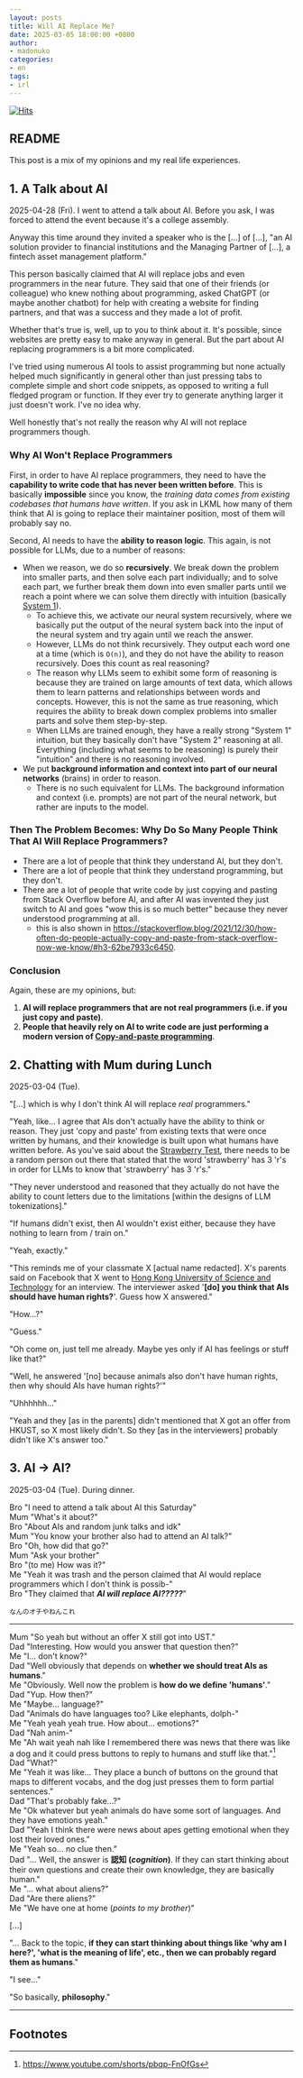 ```yaml
---
layout: posts
title: Will AI Replace Me?
date: 2025-03-05 18:00:00 +0800
author:
- madonuko
categories:
- en
tags:
- irl
---
```


[![Hits](https://hits.seeyoufarm.com/api/count/incr/badge.svg?url=https%3A%2F%2Fmadonuko.github.io%2F2025%2F03%2F05%2Fwill-ai-replace-me.html&count_bg=%2379C83D&title_bg=%23555555&icon=&icon_color=%23E7E7E7&title=hits&edge_flat=false)](https://hits.seeyoufarm.com)

## README

This post is a mix of my opinions and my real life experiences.

## 1. A Talk about AI

2025-04-28 (Fri). I went to attend a talk about AI. Before you ask, I was forced to attend the event because it's a college assembly.

Anyway this time around they invited a speaker who is the [...] of [...], "an AI solution provider to financial institutions and the Managing Partner of [...], a fintech asset management platform."

This person basically claimed that AI will replace jobs and even programmers in the near future. They said that one of their friends (or colleague) who knew nothing about programming,
asked ChatGPT (or maybe another chatbot) for help with creating a website for finding partners, and that was a success and they made a lot of profit.

Whether that's true is, well, up to you to think about it. It's possible, since websites are pretty easy to make anyway in general.
But the part about AI replacing programmers is a bit more complicated.

I've tried using numerous AI tools to assist programming but none actually helped much significantly in general other than just pressing tabs to complete simple
and short code snippets, as opposed to writing a full fledged program or function. If they ever try to generate anything larger it just doesn't work. I've no idea why.

Well honestly that's not really the reason why AI will not replace programmers though.

### Why AI Won't Replace Programmers

First, in order to have AI replace programmers, they need to have the **capability to write code that has never been written before**. This is basically **impossible**
since you know, the *training data comes from existing codebases that humans have written*. If you ask in LKML how many of them think that AI is going to replace
their maintainer position, most of them will probably say no.

Second, AI needs to have the **ability to reason logic**. This again, is not possible for LLMs, due to a number of reasons:
- When we reason, we do so **recursively**. We break down the problem into smaller parts, and then solve each part individually; and to solve each part, we further break them down into even smaller parts until we reach a point where we can solve them directly with intuition (basically [System 1](https://en.wikipedia.org/wiki/Thinking%2C_Fast_and_Slow)).
  - To achieve this, we activate our neural system recursively, where we basically put the output of the neural system back into the input of the neural system and try again until we reach the answer.
  - However, LLMs do not think recursively. They output each word one at a time (which is `O(n)`), and they do not have the ability to reason recursively. Does this count as real reasoning?
  - The reason why LLMs seem to exhibit some form of reasoning is because they are trained on large amounts of text data, which allows them to learn patterns and relationships between words and concepts. However, this is not the same as true reasoning, which requires the ability to break down complex problems into smaller parts and solve them step-by-step.
  - When LLMs are trained enough, they have a really strong "System 1" intuition, but they basically don't have "System 2" reasoning at all. Everything (including what seems to be reasoning) is purely their "intuition" and there is no reasoning involved.
- We put **background information and context into part of our neural networks** (brains) in order to reason.
  - There is no such equivalent for LLMs. The background information and context (i.e. prompts) are not part of the neural network, but rather are inputs to the model.

### Then The Problem Becomes: Why Do So Many People Think That AI Will Replace Programmers?

- There are a lot of people that think they understand AI, but they don't.
- There are a lot of people that think they understand programming, but they don't.
- There are a lot of people that write code by just copying and pasting from Stack Overflow before AI, and after AI was invented they just switch to AI and goes
  "wow this is so much better" because they never understood programming at all.
  - this is also shown in https://stackoverflow.blog/2021/12/30/how-often-do-people-actually-copy-and-paste-from-stack-overflow-now-we-know/#h3-62be7933c6450.

### Conclusion

Again, these are my opinions, but:

1. **AI will replace programmers that are not real programmers (i.e. if you just copy and paste)**.
2. **People that heavily rely on AI to write code are just performing a modern version of [Copy-and-paste programming](https://en.wikipedia.org/wiki/Copy-and-paste_programming)**.

## 2. Chatting with Mum during Lunch

2025-03-04 (Tue).

"[…] which is why I don't think AI will replace *real* programmers."

"Yeah, like… I agree that AIs don't actually have the ability to think or reason.
They just 'copy and paste' from existing texts that were once written by humans,
and their knowledge is built upon what humans have written before.
As you've said about the [Strawberry Test](https://www.benluong.com/testing-llms-on-the-strawberry-challenge/),
there needs to be a random person out there that stated that the word 'strawberry' has 3 'r's in order for
LLMs to know that 'strawberry' has 3 'r's."

"They never understood and reasoned that they actually do not have the
ability to count letters due to the limitations [within the designs of LLM tokenizations]."

"If humans didn't exist, then AI wouldn't exist either, because they have nothing to learn from / train on."

"Yeah, exactly."

"This reminds me of your classmate X [actual name redacted].
X's parents said on Facebook that X went to [Hong Kong University of Science and Technology](https://en.wikipedia.org/wiki/HKUST) for an interview.
The interviewer asked '**[do] you think that AIs should have human rights?**'.
Guess how X answered."

"How…?"

"Guess."

"Oh come on, just tell me already. Maybe yes only if AI has feelings or stuff like that?"

"Well, he answered '[no] because animals also don't have human rights, then why should AIs have human rights?'"

"Uhhhhhh…"

"Yeah and they [as in the parents] didn't mentioned that X got an offer from HKUST, so X most likely didn't. So they [as in the interviewers] probably didn't like X's answer too."

## 3. AI → AI?

2025-03-04 (Tue). During dinner.

Bro "I need to attend a talk about AI this Saturday"\
Mum "What's it about?"\
Bro "About AIs and random junk talks and idk"\
Mum "You know your brother also had to attend an AI talk?"\
Bro "Oh, how did that go?"\
Mum "Ask your brother"\
Bro "(to me) How was it?"\
Me "Yeah it was trash and the person claimed that AI would replace programmers which I don't think is possib-"\
Bro "They claimed that ***AI will replace AI?????***"

<small>なんのオチやねんこれ</small>

---

Mum "So yeah but without an offer X still got into UST."\
Dad "Interesting. How would you answer that question then?"\
Me "I… don't know?"\
Dad "Well obviously that depends on **whether we should treat AIs as humans**."\
Me "Obviously. Well now the problem is **how do we define 'humans'**."\
Dad "Yup. How then?"\
Me "Maybe… language?"\
Dad "Animals do have languages too? Like elephants, dolph-"\
Me "Yeah yeah yeah true. How about… emotions?"\
Dad "Nah anim-"\
Me "Ah wait yeah nah like I remembered there was news that there was like a dog and it could press buttons to reply to humans and stuff like that."[^1]\
Dad "What?"\
Me "Yeah it was like… They place a bunch of buttons on the ground that maps to different vocabs, and the dog just presses them to form partial sentences."\
Dad "That's probably fake…?"\
Me "Ok whatever but yeah animals do have some sort of languages. And they have emotions yeah."\
Dad "Yeah I think there were news about apes getting emotional when they lost their loved ones."\
Me "Yeah so… no clue then."\
Dad "… Well, the answer is **認知 (_cognition_)**. If they can start thinking about their own questions and create their own knowledge, they are basically human."\
Me "… what about aliens?"\
Dad "Are there aliens?"\
Me "We have one at home (*points to my brother*)"

[...]

"… Back to the topic, **if they can start thinking about things like 'why am I here?', 'what is the meaning of life', etc., then we can probably regard them as humans**."

"I see…"

"So basically, **philosophy**."

---

## Footnotes

[^1]: <https://www.youtube.com/shorts/pbqp-FnOfGs>
